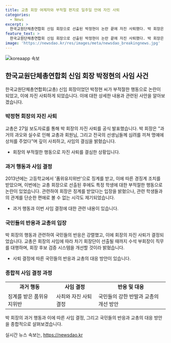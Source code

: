 ```yaml
---
title: 교총 회장 여제자와 부적절 편지로 일주일 만에 자진 사퇴
categories:
  - News
excerpt: >
  한국교원단체총연합회 신임 회장으로 선출된 박정현이 논란 끝에 자진 사퇴했다. 박 회장은 과거 부적절한 행동과 편지로 인해 징계를 받았고, 해당 내용이 회장 선거 과정에서 논란으로 떠오르기도 했다. 자진 사퇴에 대해 깊은 사죄와 책임감을 표명했으며, 교총은 후임 회장 선출까지 수석 부회장이 직무를 대행할 예정이라고 밝혔다. 이에 대한 반발이 있었으며, 교총은 사과하고 차기 회장 후보 검증 체계를 개선할 것을 약속했다.
feature_text: >
  한국교원단체총연합회 신임 회장으로 선출된 박정현이 논란 끝에 자진 사퇴했다. 박 회장은 과거 부적절한 행동과 편지로 인해 징계를 받았고, 해당 내용이 회장 선거 과정에서 논란으로 떠오르기도 했다. 자진 사퇴에 대해 깊은 사죄와 책임감을 표명했으며, 교총은 후임 회장 선출까지 수석 부회장이 직무를 대행할 예정이라고 밝혔다. 이에 대한 반발이 있었으며, 교총은 사과하고 차기 회장 후보 검증 체계를 개선할 것을 약속했다.
image: 'https://newsdao.kr/res/images/meta/newsdao_breakingnews.jpg'
---
```


<p><img src="https://newsdao.kr/res/images/meta/newsdao_breakingnews.jpg" alt="koreaapp 속보" /></p>

<h2 data-ke-size="size26">한국교원단체총연합회 신임 회장 박정현의 사임 사건</h2>

<p data-ke-size="size16">한국교원단체총연합회(교총) 신임 회장이었던 박정현 씨가 부적절한 행동으로 논란이 되었고, 이에 자진 사퇴하게 되었습니다. 이에 대한 상세한 내용과 관련된 사안을 알아보겠습니다.</p>

<h3>박정현 회장의 자진 사퇴</h3>

<p data-ke-size="size16">교총은 27일 보도자료를 통해 박 회장의 자진 사퇴를 공식 발표했습니다. 박 회장은 "과거의 과오와 실수로 인해 교총과 회원님, 그리고 전국의 선생님들께 심려를 끼쳐 명예에 상처를 주었다"며 깊이 사죄하고, 사임의 결심을 밝혔습니다.</p>

<ul>
  <li>회장의 부적절한 행동으로 자진 사퇴를 결심한 상황입니다.</li>
</ul>

<h3>과거 행동과 사임 결정</h3>

<p data-ke-size="size16">2013년에는 고등학교에서 '품위유지위반'으로 징계를 받고, 이에 따른 경징계 조치를 받았으며, 이번에는 교총 회장으로 선출된 후에도 특정 학생에 대한 부적절한 행동으로 논란이 있었습니다. 관련하여 회장은 징계를 받았다는 입장을 밝혔으나, 관련 학생들과의 관계를 단순한 편애로 볼 수 없는 시각도 제기되었습니다.</p>

<ul>
  <li>과거 행동과 이번 사임 결정에 대한 관련 내용이 있습니다.</li>
</ul>

<h3>국민들의 반응과 교총의 입장</h3>

<p data-ke-size="size16">박 회장의 행동과 관련하여 국민들의 반응은 강렬했고, 이에 회장의 자진 사퇴가 결정되었습니다. 교총은 회장의 사임에 따라 차기 회장단이 선출될 때까지 수석 부회장이 직무를 대행하며, 회장 후보 검증 시스템을 개선할 것이라 밝혔습니다.</p>

<ul>
  <li>사퇴 결정에 따른 국민들의 반응과 교총의 대응 방안이 있습니다.</li>
</ul>

<h3>종합적 사임 결정 과정</h3>

<table>
  <tr>
    <td style="text-align: center; height: 17px;"><b>과거 행동</b></td>
    <td style="text-align: center; height: 17px;"><b>사임 결정</b></td>
    <td style="text-align: center; height: 17px;"><b>반응 및 대응</b></td>
  </tr>
  <tr>
    <td>징계를 받은 품위유지위반</td>
    <td>사죄와 자진 사퇴 결정</td>
    <td>국민들의 강한 반발과 교총의 개선 방안</td>
  </tr>
</table>

<p data-ke-size="size16">박 회장의 과거 행동과 이에 따른 사임 결정, 그리고 국민들의 반응과 교총의 대응 방안을 종합적으로 살펴보겠습니다.</p>
실시간 뉴스 속보는, <a href="https://newsdao.kr" rel="dofollow">https://newsdao.kr</a>


